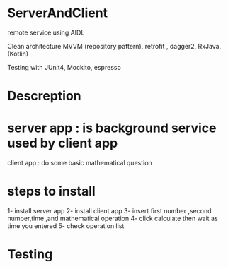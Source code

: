 # ServerAndClient
<h>remote service using AIDL</h1>
<p>Clean architecture MVVM (repository pattern), retrofit , dagger2, RxJava, (Kotlin)</p>
<p>Testing with   JUnit4, Mockito, espresso  </p>


# Descreption
<h1> server app : is background service used by client app </h1>
<h>client app : do some basic mathematical question </h1>

# steps to install
1- install server app 
2- install client app 
3- insert first number ,second number,time ,and mathematical operation
4- click calculate then wait as time you entered 
5- check operation list 

# Testing 

